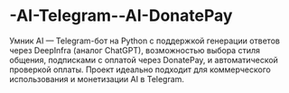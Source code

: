 # -AI-Telegram--AI-DonatePay
Умник AI — Telegram-бот на Python с поддержкой генерации ответов через DeepInfra (аналог ChatGPT), возможностью выбора стиля общения, подписками с оплатой через DonatePay, и автоматической проверкой оплаты. Проект идеально подходит для коммерческого использования и монетизации AI в Telegram.
